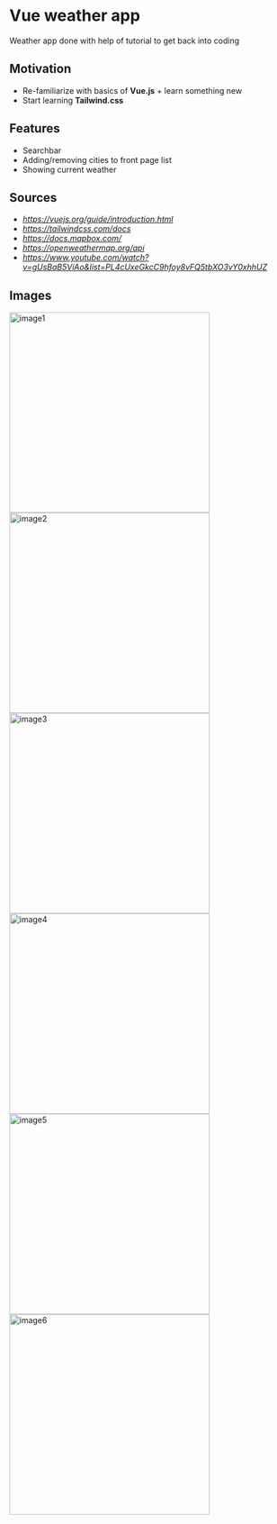 # Vue weather app
Weather app done with help of tutorial to get back into coding

## Motivation
- Re-familiarize with basics of **Vue.js** + learn something new
- Start learning **Tailwind.css**

## Features
- Searchbar 
- Adding/removing cities to front page list
- Showing current weather

## Sources
- _https://vuejs.org/guide/introduction.html_
- _https://tailwindcss.com/docs_
- _https://docs.mapbox.com/_
- _https://openweathermap.org/api_
- _https://www.youtube.com/watch?v=gUsBaB5ViAo&list=PL4cUxeGkcC9hfoy8vFQ5tbXO3vY0xhhUZ_

## Images
<img width="356" alt="image1" src="https://github.com/BaksaVrato/weather-vue-app/assets/78078457/d962ccc3-d6e4-4c9f-b445-aa4d5196cdbd">
<img width="356" alt="image2" src="https://github.com/BaksaVrato/weather-vue-app/assets/78078457/d411689b-97f9-4b8d-922b-cc24188232d0">
<img width="356" alt="image3" src="https://github.com/BaksaVrato/weather-vue-app/assets/78078457/8af48714-8f61-416e-ad8e-957e086e1e54">
<img width="356" alt="image4" src="https://github.com/BaksaVrato/weather-vue-app/assets/78078457/34308516-35b8-43d4-8ec8-baf4ade3d28e">
<img width="356" alt="image5" src="https://github.com/BaksaVrato/weather-vue-app/assets/78078457/a8716ae6-72d7-4b39-bd5f-56d558e7f3e1">
<img width="356" alt="image6" src="https://github.com/BaksaVrato/weather-vue-app/assets/78078457/c8c17077-c618-4b12-8424-94cfb57cb507">
